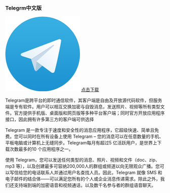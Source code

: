 ###                                                                       Telegrm中文版
![image](https://github.com/telergems/telergems/blob/main/t_logo.png)
                                                [点击下载](https://teletgarm.com/)


Telegram是跨平台的即时通信软件，其客户端是自由及开放源代码软件，但服务端是专有软件。用户可以相互交换加密与自毁消息，发送照片、视频等所有类型文件。官方提供手机版、桌面版和网页版等多种平台客户端；同时官方开放应用程序接口，因此拥有许多第三方的客户端可供选择

Telegram 是一款专注于速度和安全性的消息应用程序，它超级快速、简单且免费。您可以同时在所有设备上使用 Telegram – 您的消息可以在任意数量的手机、平板电脑或计算机上无缝同步。Telegram每月有超过5 亿活跃用户，是世界上下载次数最多的10 个应用程序之一。

使用 Telegram，您可以发送任何类型的消息、照片、视频和文件（doc、zip、mp3 等），以及创建最多可容纳200,000人的群组或频道以向无限观众广播。您可以写信给您的电话联系人并通过用户名查找人员。因此，Telegram 就像 SMS 和电子邮件的结合体——可以满足您所有的个人或企业消息传递需求。除此之外，我们还支持端到端的加密语音和视频通话，以及数千名参与者的群组语音聊天。

<!--
**telergems/telergems** is a ✨ _special_ ✨ repository because its `README.md` (this file) appears on your GitHub profile.

Here are some ideas to get you started:

- 🔭 I’m currently working on ...
- 🌱 I’m currently learning ...
- 👯 I’m looking to collaborate on ...
- 🤔 I’m looking for help with ...
- 💬 Ask me about ...
- 📫 How to reach me: ...
- 😄 Pronouns: ...
- ⚡ Fun fact: ...
-->
